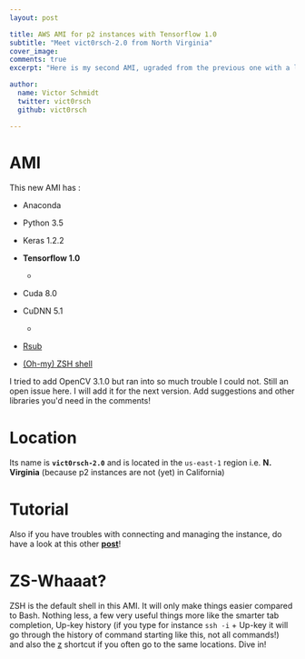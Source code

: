 ```yaml
---
layout: post

title: AWS AMI for p2 instances with Tensorflow 1.0
subtitle: "Meet vict0rsch-2.0 from North Virginia"
cover_image: 
comments: true
excerpt: "Here is my second AMI, ugraded from the previous one with a lot of what you need"

author:
  name: Victor Schmidt
  twitter: vict0rsch
  github: vict0rsch

---
```



# AMI

This new AMI has :

* Anaconda
* Python 3.5
* Keras 1.2.2
* **Tensorflow 1.0**

  -

* Cuda 8.0
* CuDNN 5.1

  -

* [Rsub](/2016/12/03/aws_gpu/#gui-text-editor)
* [(Oh-my) ZSH shell](https://github.com/robbyrussell/oh-my-zsh/)

I tried to add OpenCV 3.1.0 but ran into so much trouble I could not. Still an open issue here. I will add it for the next version. Add suggestions and other libraries you'd need in the comments!

# Location

Its name is **`vict0rsch-2.0`** and is located in the `us-east-1` region i.e. **N. Virginia** (because p2 instances are not (yet) in California)

# Tutorial

Also if you have troubles with connecting and managing the instance, do have a look at this other **[post](/2016/12/03/aws_gpu/)**!

# ZS-Whaaat?

ZSH is the default shell in this AMI. It will only make things easier compared to Bash. Nothing less, a few very useful things more like the smarter tab completion, Up-key history (if you type for instance `ssh -i` + Up-key it will go through the history of command starting like this, not all commands!) and also the [z](https://www.smashingmagazine.com/2015/07/become-command-line-power-user-oh-my-zsh-z/#using-z-to-jump-to-frecent-folders) shortcut if you often go to the same locations. Dive in!